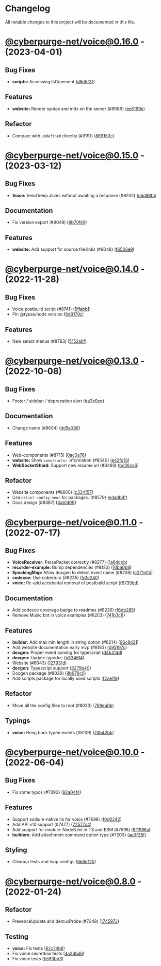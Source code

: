 # Changelog

All notable changes to this project will be documented in this file.

# [@cyberpurge-net/voice@0.16.0](https://github.com/cyberpurge-net/discord.js/compare/@cyberpurge-net/voice@0.15.0...@cyberpurge-net/voice@0.16.0) - (2023-04-01)

## Bug Fixes

- **scripts:** Accessing tsComment ([d8d5f31](https://github.com/cyberpurge-net/discord.js/commit/d8d5f31d3927fd1de62f1fa3a1a6e454243ad87b))

## Features

- **website:** Render syntax and mdx on the server (#9086) ([ee5169e](https://github.com/cyberpurge-net/discord.js/commit/ee5169e0aadd7bbfcd752aae614ec0f69602b68b))

## Refactor

- Compare with `undefined` directly (#9191) ([869153c](https://github.com/cyberpurge-net/discord.js/commit/869153c3fdf155783e7c0ecebd3627b087c3a026))

# [@cyberpurge-net/voice@0.15.0](https://github.com/cyberpurge-net/discord.js/compare/@cyberpurge-net/voice@0.14.0...@cyberpurge-net/voice@0.15.0) - (2023-03-12)

## Bug Fixes

- **Voice:** Send keep alives without awaiting a response (#9202) ([c6d98fa](https://github.com/cyberpurge-net/discord.js/commit/c6d98fa0c55a482cd4a81abd6f08290c29839b1b))

## Documentation

- Fix version export (#9049) ([8b70f49](https://github.com/cyberpurge-net/discord.js/commit/8b70f497a1207e30edebdecd12b926c981c13d28))

## Features

- **website:** Add support for source file links (#9048) ([f6506e9](https://github.com/cyberpurge-net/discord.js/commit/f6506e99c496683ee0ab67db0726b105b929af38))

# [@cyberpurge-net/voice@0.14.0](https://github.com/cyberpurge-net/discord.js/compare/@cyberpurge-net/voice@0.13.0...@cyberpurge-net/voice@0.14.0) - (2022-11-28)

## Bug Fixes

- Voice postbuild script (#8741) ([5ffabb1](https://github.com/cyberpurge-net/discord.js/commit/5ffabb119fa3a35266ab31545a4a4b9a049eacce))
- Pin @types/node version ([9d8179c](https://github.com/cyberpurge-net/discord.js/commit/9d8179c6a78e1c7f9976f852804055964d5385d4))

## Features

- New select menus (#8793) ([5152abf](https://github.com/cyberpurge-net/discord.js/commit/5152abf7285581abf7689e9050fdc56c4abb1e2b))

# [@cyberpurge-net/voice@0.13.0](https://github.com/cyberpurge-net/discord.js/compare/@cyberpurge-net/voice@0.11.0...@cyberpurge-net/voice@0.13.0) - (2022-10-08)

## Bug Fixes

- Footer / sidebar / deprecation alert ([ba3e0ed](https://github.com/cyberpurge-net/discord.js/commit/ba3e0ed348258fe8e51eefb4aa7379a1230616a9))

## Documentation

- Change name (#8604) ([dd5a089](https://github.com/cyberpurge-net/discord.js/commit/dd5a08944c258a847fc4377f1d5e953264ab47d0))

## Features

- Web-components (#8715) ([0ac3e76](https://github.com/cyberpurge-net/discord.js/commit/0ac3e766bd9dbdeb106483fa4bb085d74de346a2))
- **website:** Show `constructor` information (#8540) ([e42fd16](https://github.com/cyberpurge-net/discord.js/commit/e42fd1636973b10dd7ed6fb4280ee1a4a8f82007))
- **WebSocketShard:** Support new resume url (#8480) ([bc06cc6](https://github.com/cyberpurge-net/discord.js/commit/bc06cc638d2f57ab5c600e8cdb6afc8eb2180166))

## Refactor

- Website components (#8600) ([c334157](https://github.com/cyberpurge-net/discord.js/commit/c3341570d983aea9ecc419979d5a01de658c9d67))
- Use `eslint-config-neon` for packages. (#8579) ([edadb9f](https://github.com/cyberpurge-net/discord.js/commit/edadb9fe5dfd9ff51a3cfc9b25cb242d3f9f5241))
- Docs design (#8487) ([4ab1d09](https://github.com/cyberpurge-net/discord.js/commit/4ab1d09997a18879a9eb9bda39df6f15aa22557e))

# [@cyberpurge-net/voice@0.11.0](https://github.com/cyberpurge-net/discord.js/compare/@cyberpurge-net/voice@0.10.0...@cyberpurge-net/voice@0.11.0) - (2022-07-17)

## Bug Fixes

- **VoiceReceiver:** ParsePacket correctly (#8277) ([1a6ddbb](https://github.com/cyberpurge-net/discord.js/commit/1a6ddbbe7b99b5eff4617b99399965740c38490b))
- **recorder-example:** Bump dependencies (#8123) ([10ba008](https://github.com/cyberpurge-net/discord.js/commit/10ba0080cc20c44389779416b6a8215603eca6ca))
- **SpeakingMap:** Allow docgen to detect event name (#8236) ([c271e05](https://github.com/cyberpurge-net/discord.js/commit/c271e05223d84f643314be649344a2cfe514923f))
- **codecov:** Use cobertura (#8235) ([fd1c240](https://github.com/cyberpurge-net/discord.js/commit/fd1c24036f3c1835b918a12be8760d46f80460ac))
- **voice:** Re-add accidental removal of postbuild script ([f8739bd](https://github.com/cyberpurge-net/discord.js/commit/f8739bd9c0c691c9593761237189dc529ed0b0a3))

## Documentation

- Add codecov coverage badge to readmes (#8226) ([f6db285](https://github.com/cyberpurge-net/discord.js/commit/f6db285c073898a749fe4591cbd4463d1896daf5))
- Remove Music bot in voice examples (#8203) ([741b3c8](https://github.com/cyberpurge-net/discord.js/commit/741b3c8e279c1cc6ba862bc83299d369bc6c1bc6))

## Features

- **builder:** Add max min length in string option (#8214) ([96c8d21](https://github.com/cyberpurge-net/discord.js/commit/96c8d21f95eb366c46ae23505ba9054f44821b25))
- Add website documentation early mvp (#8183) ([d95197c](https://github.com/cyberpurge-net/discord.js/commit/d95197cc78593df4d0a8d1cc492b0e41b4ab58b8))
- **docgen:** Proper event parsing for typescript ([d4b41dd](https://github.com/cyberpurge-net/discord.js/commit/d4b41dd0815b493b599d4f4d1b6dd18cd99f91ea))
- **docgen:** Update typedoc ([b3346f4](https://github.com/cyberpurge-net/discord.js/commit/b3346f4b9b3d4f96443506643d4631dc1c6d7b21))
- Website (#8043) ([127931d](https://github.com/cyberpurge-net/discord.js/commit/127931d1df7a2a5c27923c2f2151dbf3824e50cc))
- **docgen:** Typescript support ([3279b40](https://github.com/cyberpurge-net/discord.js/commit/3279b40912e6aa61507bedb7db15a2b8668de44b))
- Docgen package (#8029) ([8b979c0](https://github.com/cyberpurge-net/discord.js/commit/8b979c0245c42fd824d8e98745ee869f5360fc86))
- Add scripts package for locally used scripts ([f2ae1f9](https://github.com/cyberpurge-net/discord.js/commit/f2ae1f9348bfd893332a9060f71a8a5f272a1b8b))

## Refactor

- Move all the config files to root (#8033) ([769ea0b](https://github.com/cyberpurge-net/discord.js/commit/769ea0bfe78c4f1d413c6b397c604ffe91e39c6a))

## Typings

- **voice:** Bring back typed events (#8109) ([70b42bb](https://github.com/cyberpurge-net/discord.js/commit/70b42bb64a4f83da0da242569b9c7921c8d1e26f))

# [@cyberpurge-net/voice@0.10.0](https://github.com/cyberpurge-net/discord.js/compare/@cyberpurge-net/voice@0.8.0...@cyberpurge-net/voice@0.10.0) - (2022-06-04)

## Bug Fixes

- Fix some typos (#7393) ([92a04f4](https://github.com/cyberpurge-net/discord.js/commit/92a04f4d98f6c6760214034cc8f5a1eaa78893c7))

## Features

- Support sodium-native lib for voice (#7698) ([f0d0242](https://github.com/cyberpurge-net/discord.js/commit/f0d0242c76a455bb7a5ea7bd95ca62907c7e9d62))
- Add API v10 support (#7477) ([72577c4](https://github.com/cyberpurge-net/discord.js/commit/72577c4bfd02524a27afb6ff4aebba9301a690d3))
- Add support for module: NodeNext in TS and ESM (#7598) ([8f1986a](https://github.com/cyberpurge-net/discord.js/commit/8f1986a6aa98365e09b00e84ad5f9f354ab61f3d))
- **builders:** Add attachment command option type (#7203) ([ae0f35f](https://github.com/cyberpurge-net/discord.js/commit/ae0f35f51d68dfa5a7dc43d161ef9365171debdb))

## Styling

- Cleanup tests and tsup configs ([6b8ef20](https://github.com/cyberpurge-net/discord.js/commit/6b8ef20cb3af5b5cfd176dd0aa0a1a1e98551629))

# [@cyberpurge-net/voice@0.8.0](https://github.com/cyberpurge-net/discord.js/compare/@cyberpurge-net/voice@0.7.5...@cyberpurge-net/voice@0.8.0) - (2022-01-24)

## Refactor

- PresenceUpdate and demuxProbe (#7248) ([1745973](https://github.com/cyberpurge-net/discord.js/commit/174597302408f13c5bb685e2fb02ae2137cb481d))

## Testing

- **voice:** Fix tests ([62c74b8](https://github.com/cyberpurge-net/discord.js/commit/62c74b8333066465e5bd295b8b102b35a506751d))
- Fix voice secretbox tests ([4a2dbd6](https://github.com/cyberpurge-net/discord.js/commit/4a2dbd62382f904d596b34da0116d50e724b81c4))
- Fix voice tests ([b593bd3](https://github.com/cyberpurge-net/discord.js/commit/b593bd32a98282a92fa28f2fb0a8ef239866622c))
